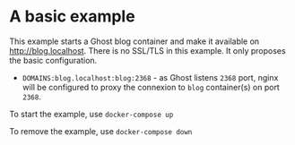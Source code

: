 # A basic example

This example starts a Ghost blog container and make it available on http://blog.localhost. There is no SSL/TLS in this example. It only proposes the basic configuration.

- `DOMAINS:blog.localhost:blog:2368` - as Ghost listens `2368` port, nginx will be configured to proxy the connexion to `blog` container(s) on port `2368`.

To start the example, use `docker-compose up`

To remove the example, use `docker-compose down`
